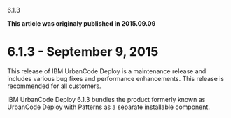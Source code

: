 





6.1.3

**This article was originaly published in 2015.09.09**


6.1.3 - September 9, 2015
=========================





This release of IBM UrbanCode Deploy is a maintenance release and includes various bug fixes and performance enhancements. This release is recommended for all customers.  

  

IBM UrbanCode Deploy 6.1.3 bundles the product formerly known as UrbanCode Deploy with Patterns as a separate installable component.





